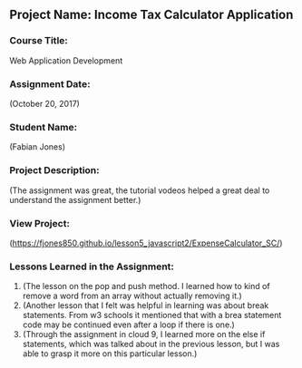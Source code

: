 ## Project Name:  Income Tax Calculator Application

### Course Title:
Web Application Development

### Assignment Date:  
(October 20, 2017)

### Student Name:  
(Fabian Jones)

### Project Description:
(The assignment was great, the tutorial vodeos helped a great deal to understand the assignment better.)

### View Project:
(https://fjones850.github.io/lesson5_javascript2/ExpenseCalculator_SC/)

### Lessons Learned in the Assignment:
1. (The lesson on the pop and push method. I learned how to kind of remove a word from an array without actually removing it.)
2. (Another lesson that I felt was helpful in learning was about break statements. From w3 schools it mentioned that with a brea statement code may be continued even after a loop if there is one.)
3. (Through the assignment in cloud 9, I learned more on the else if statements, which was talked about in the previous lesson, but I was able to grasp it more on this particular lesson.)


